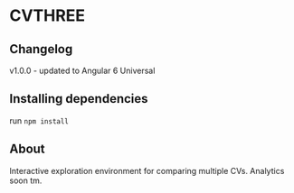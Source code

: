 # CVTHREE

## Changelog
v1.0.0 - updated to Angular 6 Universal 

## Installing dependencies

run `npm install`

## About

Interactive exploration environment for comparing multiple CVs.
Analytics soon tm.
